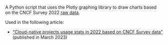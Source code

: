 A Python script that uses the Plotly graphing library to draw charts
based on the CNCF Survey 2022 [raw data](https://github.com/cncf/surveys/blob/main/cloudnative/).

Used in the following article:
* [“Cloud-native projects usage stats in 2022 based on CNCF Survey data”](https://blog.palark.com/cncf-cloud-native-projects-usage-stats-2022/)
(published in March 2023)
